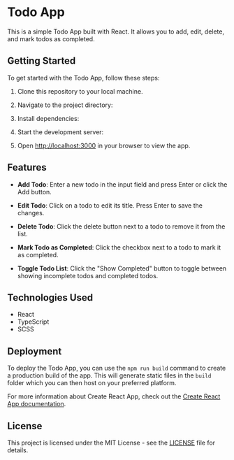 # Todo App

This is a simple Todo App built with React. It allows you to add, edit, delete, and mark todos as completed.

## Getting Started

To get started with the Todo App, follow these steps:

1. Clone this repository to your local machine.

2. Navigate to the project directory:

3. Install dependencies:

4. Start the development server:

5. Open [http://localhost:3000](http://localhost:3000) in your browser to view the app.

## Features

- **Add Todo**: Enter a new todo in the input field and press Enter or click the Add button.

- **Edit Todo**: Click on a todo to edit its title. Press Enter to save the changes.

- **Delete Todo**: Click the delete button next to a todo to remove it from the list.

- **Mark Todo as Completed**: Click the checkbox next to a todo to mark it as completed.

- **Toggle Todo List**: Click the "Show Completed" button to toggle between showing incomplete todos and completed todos.

## Technologies Used

- React
- TypeScript
- SCSS

## Deployment

To deploy the Todo App, you can use the `npm run build` command to create a production build of the app. This will generate static files in the `build` folder which you can then host on your preferred platform.

For more information about Create React App, check out the [Create React App documentation](https://facebook.github.io/create-react-app/docs/getting-started).

## License

This project is licensed under the MIT License - see the [LICENSE](LICENSE) file for details.
